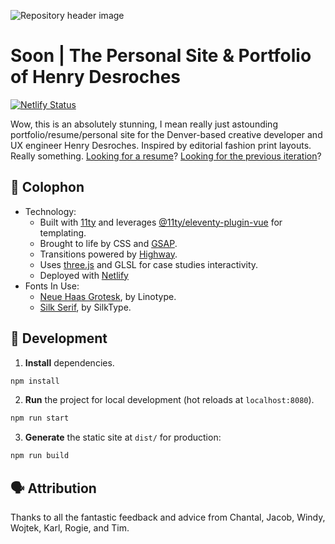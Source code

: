 ![Repository header image](https://repository-images.githubusercontent.com/332020908/8ecf60bf-cdc1-4bf6-b52a-0d5810ce0748)

# Soon | The Personal Site & Portfolio of Henry Desroches

[![Netlify Status](https://api.netlify.com/api/v1/badges/6f238570-fa2d-4fdd-bd40-6f4e95119bb2/deploy-status)](https://app.netlify.com/sites/wonderful-nobel-831198/deploys)

Wow, this is an absolutely stunning, I mean really just astounding portfolio/resume/personal site for the Denver-based creative developer and UX engineer Henry Desroches. Inspired by editorial fashion print layouts. Really something. [Looking for a resume](https://github.com/xdesro/resume)? [Looking for the previous iteration](https://github.com/xdesro/vogue)?

## 📝 Colophon

- Technology:
  - Built with [11ty](https://www.11ty.dev/) and leverages [@11ty/eleventy-plugin-vue](https://github.com/11ty/eleventy-plugin-vue/) for templating.
  - Brought to life by CSS and [GSAP](https://greensock.com/gsap/).
  - Transitions powered by [Highway](https://highway.js.org/).
  - Uses [three.js](https://threejs.org/) and GLSL for case studies interactivity.
  - Deployed with [Netlify](https://www.netlify.com/)
- Fonts In Use:
  - [Neue Haas Grotesk](https://www.myfonts.com/fonts/linotype/neue-haas-grotesk/), by Linotype.
  - [Silk Serif](https://www.myfonts.com/fonts/silktype/silk-serif), by SilkType.

## 🚧 Development

1. **Install** dependencies.

```bash
npm install
```

2. **Run** the project for local development (hot reloads at `localhost:8080`).

```bash
npm run start
```

3. **Generate** the static site at `dist/` for production:

```bash
npm run build
```

## 🗣 Attribution

Thanks to all the fantastic feedback and advice from Chantal, Jacob, Windy, Wojtek, Karl, Rogie, and Tim.
